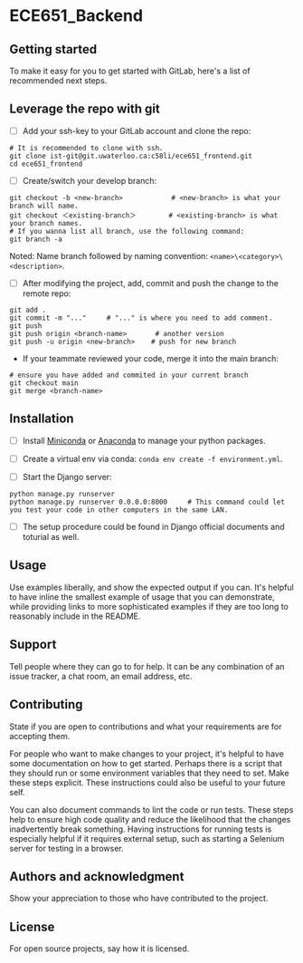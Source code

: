 # ECE651_Backend



## Getting started

To make it easy for you to get started with GitLab, here's a list of recommended next steps.

## Leverage the repo with git

- [ ] Add your ssh-key to your GitLab account and clone the repo:

```script
# It is recommended to clone with ssh.
git clone ist-git@git.uwaterloo.ca:c58li/ece651_frontend.git
cd ece651_frontend
```

- [ ] Create/switch your develop branch:

```script
git checkout -b <new-branch>            # <new-branch> is what your branch will name.
git checkout ＜existing-branch＞        # <existing-branch> is what your branch names.
# If you wanna list all branch, use the following command:
git branch -a
```

Noted: Name branch followed by naming convention: `<name>\<category>\<description>`.

- [ ] After modifying the project, add, commit and push the change to the remote repo:

```script
git add .
git commit -m "..."     # "..." is where you need to add comment.
git push
git push origin <branch-name>       # another version
git push -u origin <new-branch>    # push for new branch
```

- If your teammate reviewed your code, merge it into the main branch:

```script
# ensure you have added and commited in your current branch
git checkout main
git merge <branch-name>
```

## Installation

- [ ] Install [Miniconda](https://conda.io/projects/conda/en/stable/user-guide/install/download.html) or [Anaconda](https://www.anaconda.com/) to manage your python packages.

- [ ] Create a virtual env via conda: `conda env create -f environment.yml`.

- [ ] Start the Django server:

```script
python manage.py runserver
python manage.py runserver 0.0.0.0:8000     # This command could let you test your code in other computers in the same LAN.
```

- [ ] The setup procedure could be found in Django official documents and toturial as well.

## Usage

Use examples liberally, and show the expected output if you can. It's helpful to have inline the smallest example of usage that you can demonstrate, while providing links to more sophisticated examples if they are too long to reasonably include in the README.

## Support

Tell people where they can go to for help. It can be any combination of an issue tracker, a chat room, an email address, etc.

## Contributing

State if you are open to contributions and what your requirements are for accepting them.

For people who want to make changes to your project, it's helpful to have some documentation on how to get started. Perhaps there is a script that they should run or some environment variables that they need to set. Make these steps explicit. These instructions could also be useful to your future self.

You can also document commands to lint the code or run tests. These steps help to ensure high code quality and reduce the likelihood that the changes inadvertently break something. Having instructions for running tests is especially helpful if it requires external setup, such as starting a Selenium server for testing in a browser.

## Authors and acknowledgment

Show your appreciation to those who have contributed to the project.

## License

For open source projects, say how it is licensed.
